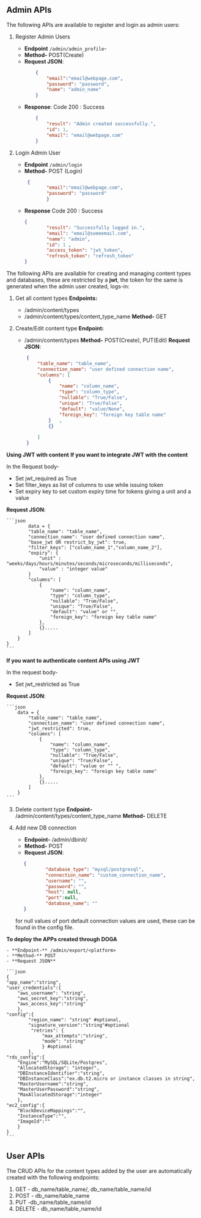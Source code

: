 ## Admin APIs

The following APIs are available to register and login as admin users:

 1. Register Admin Users
	- **Endpoint**
		`/admin/admin_profile`-
	- **Method-** POST(Create)
	- **Request JSON**:
		```json
		    {
    			"email":"email@webpage.com",
    			"password": "password",
    			"name": "admin_name"
			}
	- **Response**:
		Code 200 : Success
		```json
			{
				"result": "Admin created successfully.",
    			"id": 1,
    			"email": "email@webpage.com"
			}
		```

 2. Login Admin User
	- **Endpoint**
		`/admin/login`
	- **Method-** POST (Login)
		```json
		 {
    			"email":"email@webpage.com",
   		 		"password": "password"
				}
		```
	- **Response**
		Code 200 : Success
		```json
		{
			    "result": "Successfully logged in.",
    			"email": "email@someemail.com",
    			"name": "admin",
    			"id": 1 ,
    			"access_token": "jwt_token",
    			"refresh_token": "refresh_token"
		}
		```
The following APIs are available for creating and managing content types and
databases, these are restricted by a **jwt**, the token for the same is
generated when the admin user created, logs-in:

 1. Get all content types
	**Endpoints:**
 	-  /admin/content/types
 	-  /admin/content/types/content_type_name
 	**Method-** GET

 2. Create/Edit content type
	**Endpoint:**
	-   /admin/content/types
	**Method-** POST(Create), PUT(Edit)
	**Request JSON**:

 	```json
		{
			"table_name": "table_name",
			"connection_name": "user defined connection name",
			"columns": [
				{
					"name": "column_name",
					"type": "column_type",
					"nullable": "True/False",
					"unique": "True/False",
					"default": "value/None",
					"foreign_key": "foreign key table name"
				}	,
				{}
  
			]
		}
	```
**Using JWT with content**
**If you want to integrate JWT with the content**

In the Request body-
- Set jwt_required as True
- Set filter_keys as list of columns to use while issuing token
- Set expiry key to set custom expiry time for tokens giving a unit and a value

**Request JSON**:

	```json
			data = {
			"table_name": "table_name",
			"connection_name": "user defined connection name",
			"base_jwt OR restrict_by_jwt": true,
			"filter_keys": ["column_name_1","column_name_2"],
			"expiry": {
				"unit" : "weeks/days/hours/minutes/seconds/microseconds/milliseconds",
				"value" : "integer value"
			}
			"columns": [
				{
					"name": "column_name",
					"type": "column_type",
					"nullable": "True/False",
					"unique": "True/False",
					"default": "value" or "",
					"foreign_key": "foreign key table name"
				},
				{}.....
			]
		}
	}
	```

**If you want to authenticate content APIs using JWT**

In the request body-
- Set jwt_restricted as True

**Request JSON**:

	```json
		data = {
			"table_name": "table_name",
			"connection_name": "user defined connection name",
			"jwt_restricted": true,
			"columns": [
				{
					"name": "column_name",
					"type": "column_type",
					"nullable": "True/False",
					"unique": "True/False",
					"default": "value or "" ",
					"foreign_key": "foreign key table name"
				},
				{}.....
			]
		}
	```

 3. Delete content type
	**Endpoint-** /admin/content/types/content_type_name
	**Method-** DELETE

 4. Add new DB connection

	- **Endpoint-** /admin/dbinit/
 	- **Method-** POST
	- **Request JSON**:

	 ```json
		{
				"database_type": "mysql/postgresql",
				"connection_name": "custom_connection_name",
				"username": "",
				"password": "",
				"host": null,
				"port":null,
				"database_name": ""
		}
	```
	for null values of port default connection values are used, these
	can be found in the config file.


**To deploy the APPs created through DOGA**

	- **Endpoint-** /admin/export/<platform>
	- **Method-** POST
	- **Request JSON**

	```json
	{
    "app_name":"string",
    "user_credentials":{
        "aws_username": "string",
        "aws_secret_key":"string",
        "aws_access_key":"string"
    	},
    "config":{
			"region_name": "string" #optional,
			"signature_version":"string"#optional
			 "retries": {
				 "max_attempts":"string",
				 "mode": "string"
				 } #optional
            },
    "rds_config":{
        "Engine":"MySQL/SQLite/Postgres",
        "AllocatedStorage": "integer",
        "DBInstanceIdentifier":"string",
        "DBInstanceClass":"ex.db.t2.micro or instance classes in string",
        "MasterUsername":"string",
        "MasterUserPassword":"string",
        "MaxAllocatedStorage":"integer"
    	},
    "ec2_config":{
        "BlockDeviceMappings":"",
        "InstanceType":"",
        "ImageId":""
    	}
	}
	```
## User APIs

The CRUD APIs for the content types added by the user are automatically created
with the following endpoints:

 1. GET - db_name/table_name/, db_name/table_name/id
 2. POST - db_name/table_name
 3. PUT -db_name/table_name/id
 4. DELETE - db_name/table_name/id